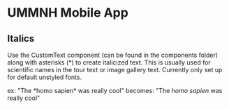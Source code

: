 # UMMNH Mobile App

## Italics

Use the CustomText component (can be found in the components folder) along with asterisks (*) to create italicized text. This is usually used for scientific names in the tour text or image gallery text. Currently only set up for default unstyled fonts.

ex: "The \*homo sapien\* was really cool" becomes:
"The *homo sapien* was really cool"
